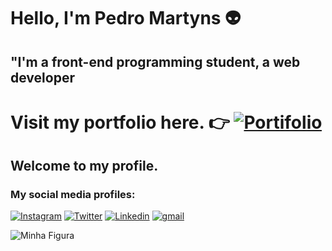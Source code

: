 # Hello, I'm Pedro Martyns 👽
 ## "I'm a front-end programming student, a web developer
# Visit my portfolio here. 👉 [![Portifolio](https://img.icons8.com/?size=1x&id=ezygyOmhtLWn&format=png)](https://opedromartyns.vercel.app/)
## Welcome to my profile.
### My social media profiles:
[![Instagram](https://img.shields.io/badge/Instagram-E4405F?style=for-the-badge&logo=instagram&logoColor=white)](https://www.instagram.com/opedromartyns/)
[![Twitter](https://img.shields.io/badge/Twitter-1DA1F2?style=for-the-badge&logo=twitter&logoColor=white)](https://twitter.com/Opedromartyns/)
[![Linkedin](https://img.shields.io/badge/LinkedIn-0077B5?style=for-the-badge&logo=linkedin&logoColor=white)](https://www.linkedin.com/in/pedro-martins-83568a20a/) 
[![gmail](https://img.shields.io/badge/Gmail-D14836?style=for-the-badge&logo=gmail&logoColor=white)](href="mailto:opedromartyns@gmail.com.") 




 <img src="https://i.pinimg.com/originals/2f/f4/28/2ff428006f3ade5f10beac69372062ab.gif" alt="Minha Figura">

 
